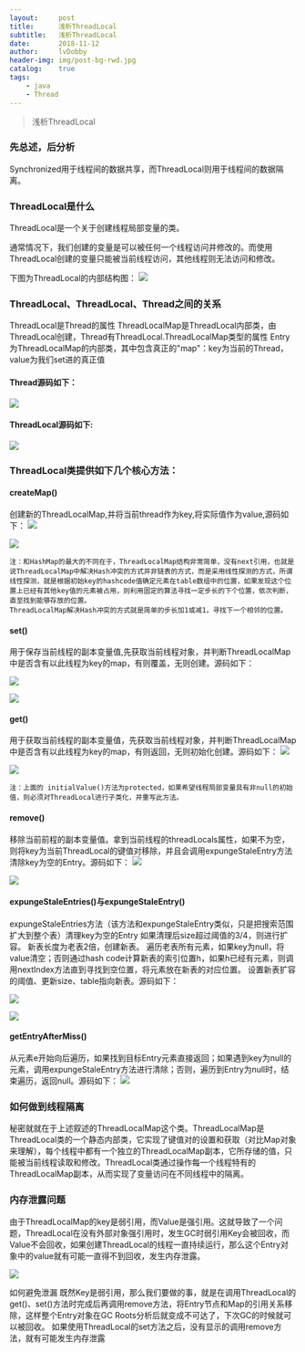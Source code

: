 ```yaml
---
layout:     post
title:      浅析ThreadLocal
subtitle:   浅析ThreadLocal
date:       2018-11-12
author:     lvDobby
header-img: img/post-bg-rwd.jpg
catalog:    true
tags:
    - java
    - Thread
---
```


> 浅析ThreadLocal

### 先总述，后分析
Synchronized用于线程间的数据共享，而ThreadLocal则用于线程间的数据隔离。

### ThreadLocal是什么
ThreadLocal是一个关于创建线程局部变量的类。

通常情况下，我们创建的变量是可以被任何一个线程访问并修改的。而使用ThreadLocal创建的变量只能被当前线程访问，其他线程则无法访问和修改。

下图为ThreadLocal的内部结构图：
![](https://timgsa.baidu.com/timg?image&quality=80&size=b9999_10000&sec=1542019650767&di=7f0c68b5a04cdc1ebd5476bd5fec5ee7&imgtype=0&src=http%3A%2F%2Fimage.bubuko.com%2Finfo%2F201810%2F20181030182602401788.png)

### ThreadLocal、ThreadLocal、Thread之间的关系
ThreadLocal是Thread的属性
ThreadLocalMap是ThreadLocal内部类，由ThreadLocal创建，Thread有ThreadLocal.ThreadLocalMap类型的属性
Entry为ThreadLocalMap的内部类，其中包含真正的"map"：key为当前的Thread，value为我们set进的真正值
#### Thread源码如下：
![](https://raw.githubusercontent.com/LvDobby/LvDobby.github.io/blob/master/img/ThreadLocal/thread.png)

#### ThreadLocal源码如下:
![](https://raw.githubusercontent.com/LvDobby/LvDobby.github.io/blob/master/img/ThreadLocal/threadlocal.png)

### ThreadLocal类提供如下几个核心方法：
#### createMap()
创建新的ThreadLocalMap,并将当前thread作为key,将实际值作为value,源码如下：
![](https://raw.githubusercontent.com/LvDobby/LvDobby.github.io/blob/master/img/ThreadLocal/createmap.png)

![](https://raw.githubusercontent.com/LvDobby/LvDobby.github.io/blob/master/img/ThreadLocal/threadloaclmap.png)
```
注：和HashMap的最大的不同在于，ThreadLocalMap结构非常简单，没有next引用，也就是说ThreadLocalMap中解决Hash冲突的方式并非链表的方式，而是采用线性探测的方式，所谓线性探测，就是根据初始key的hashcode值确定元素在table数组中的位置，如果发现这个位置上已经有其他key值的元素被占用，则利用固定的算法寻找一定步长的下个位置，依次判断，直至找到能够存放的位置。
ThreadLocalMap解决Hash冲突的方式就是简单的步长加1或减1，寻找下一个相邻的位置。
```
#### set()
用于保存当前线程的副本变量值,先获取当前线程对象，并判断ThreadLocalMap中是否含有以此线程为key的map，有则覆盖，无则创建。源码如下：

![](https://raw.githubusercontent.com/LvDobby/LvDobby.github.io/blob/master/img/ThreadLocal/set.png)

![](https://raw.githubusercontent.com/LvDobby/LvDobby.github.io/blob/master/img/ThreadLocal/threadlocalset.jpeg)
#### get()
用于获取当前线程的副本变量值，先获取当前线程对象，并判断ThreadLocalMap中是否含有以此线程为key的map，有则返回，无则初始化创建。源码如下：
![](https://raw.githubusercontent.com/LvDobby/LvDobby.github.io/blob/master/img/ThreadLocal/get.png)

![](https://raw.githubusercontent.com/LvDobby/LvDobby.github.io/blob/master/img/ThreadLocal/setinitalvalue.png)
```
注：上面的 initialValue()方法为protected，如果希望线程局部变量具有非null的初始值，则必须对ThreadLocal进行子类化，并重写此方法。
```
#### remove()
移除当前前程的副本变量值。拿到当前线程的threadLocals属性，如果不为空，则将key为当前ThreadLocal的键值对移除，并且会调用expungeStaleEntry方法清除key为空的Entry。源码如下：
![](https://raw.githubusercontent.com/LvDobby/LvDobby.github.io/blob/master/img/ThreadLocal/remove.png)

![](https://raw.githubusercontent.com/LvDobby/LvDobby.github.io/blob/master/img/ThreadLocal/threadlocalmapremove.png)
#### expungeStaleEntries()与expungeStaleEntry()
expungeStaleEntries方法（该方法和expungeStaleEntry类似，只是把搜索范围扩大到整个表）清理key为空的Entry
如果清理后size超过阈值的3/4，则进行扩容。
新表长度为老表2倍，创建新表。
遍历老表所有元素，如果key为null，将value清空；否则通过hash code计算新表的索引位置h，如果h已经有元素，则调用nextIndex方法直到寻找到空位置，将元素放在新表的对应位置。
设置新表扩容的阈值、更新size、table指向新表。源码如下：

![](https://raw.githubusercontent.com/LvDobby/LvDobby.github.io/blob/master/img/ThreadLocal/expungeStaleEntries.jpeg)

![](https://raw.githubusercontent.com/LvDobby/LvDobby.github.io/blob/master/img/ThreadLocal/expungeStaleEntry.jpeg)
#### getEntryAfterMiss()
从元素e开始向后遍历，如果找到目标Entry元素直接返回；如果遇到key为null的元素，调用expungeStaleEntry方法进行清除；否则，遍历到Entry为null时，结束遍历，返回null。源码如下：
![](https://raw.githubusercontent.com/LvDobby/LvDobby.github.io/blob/master/img/ThreadLocal/getentryaftermiss.png)

### 如何做到线程隔离
秘密就就在于上述叙述的ThreadLocalMap这个类。ThreadLocalMap是ThreadLocal类的一个静态内部类，它实现了键值对的设置和获取（对比Map对象来理解），每个线程中都有一个独立的ThreadLocalMap副本，它所存储的值，只能被当前线程读取和修改。ThreadLocal类通过操作每一个线程特有的ThreadLocalMap副本，从而实现了变量访问在不同线程中的隔离。

### 内存泄露问题
由于ThreadLocalMap的key是弱引用，而Value是强引用。这就导致了一个问题，ThreadLocal在没有外部对象强引用时，发生GC时弱引用Key会被回收，而Value不会回收，如果创建ThreadLocal的线程一直持续运行，那么这个Entry对象中的value就有可能一直得不到回收，发生内存泄露。

![](https://pic3.zhimg.com/v2-e57c1f07829acb9f53b0c650d78e566a_r.jpg)

如何避免泄漏
既然Key是弱引用，那么我们要做的事，就是在调用ThreadLocal的get()、set()方法时完成后再调用remove方法，将Entry节点和Map的引用关系移除，这样整个Entry对象在GC Roots分析后就变成不可达了，下次GC的时候就可以被回收。
如果使用ThreadLocal的set方法之后，没有显示的调用remove方法，就有可能发生内存泄露



